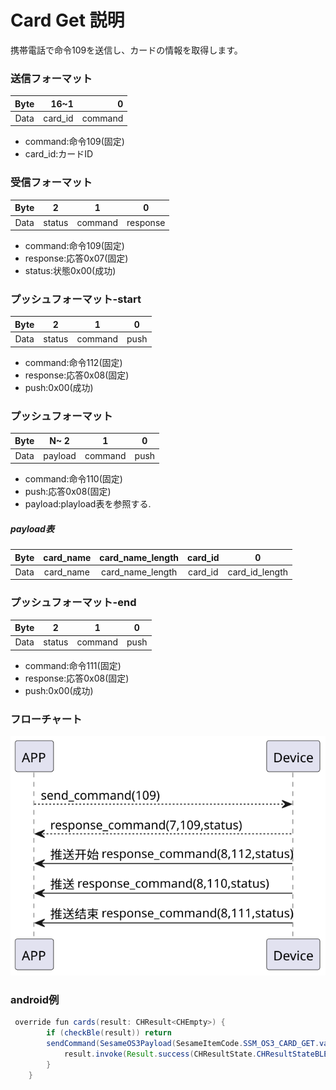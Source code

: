 # Card Get 説明
携帯電話で命令109を送信し、カードの情報を取得します。
### 送信フォーマット

|  Byte  |     16~1 |       0 |
|:------:|---------:|--------:|
| Data   | card_id	 | command |

- command:命令109(固定)
- card_id:カードID



### 受信フォーマット

| Byte  |    2 |   1   |     0      |
|:---:|:----:|:----:|:-----:|
| Data |  status  | command |response   |
- command:命令109(固定)
- response:応答0x07(固定)
- status:状態0x00(成功)  
### プッシュフォーマット-start
| Byte  |       2 |   1   |  0   |
|:---:|:-------:|:-----:|:----:|
| Data |  status | command | push |
- command:命令112(固定)
- response:応答0x08(固定)
- push:0x00(成功)
### プッシュフォーマット
| Byte  | N~   2 |   1   |  0   |
|:---:|:------:|:-----:|:----:|
| Data | payload | command | push |
- command:命令110(固定)
- push:応答0x08(固定)
- payload:playload表を参照する.

##### **payload表**

|  Byte  |     card_name| card_name_length| card_id|     0 |
|:------:|:---------:|:--------:|:--------:|:--------:|
| Data   | card_name     | card_name_length |card_id|card_id_length|
### プッシュフォーマット-end
| Byte  |       2 |   1   |     0      |
|:---:|:-------:|:-----:|:----:|
| Data |  status | command |push   |
- command:命令111(固定)
- response:応答0x08(固定)
- push:0x00(成功)

### フローチャート
![icon](card_get.svg)





### android例
``` java
 override fun cards(result: CHResult<CHEmpty>) {
        if (checkBle(result)) return
        sendCommand(SesameOS3Payload(SesameItemCode.SSM_OS3_CARD_GET.value, byteArrayOf())) { res ->
            result.invoke(Result.success(CHResultState.CHResultStateBLE(CHEmpty())))
        }
    }
```

